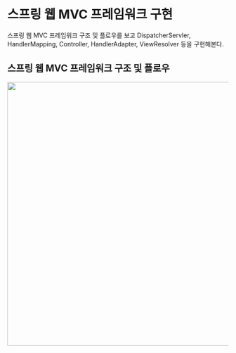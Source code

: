 # 스프링 웹 MVC 프레임워크 구현
스프링 웹 MVC 프레임워크 구조 및 플로우를 보고 DispatcherServler, HandlerMapping, Controller, HandlerAdapter, ViewResolver 등을 구현해본다.



## 스프링 웹 MVC 프레임워크 구조 및 플로우
<img src="https://github.com/Lim-Byeong-Kuk/study-mvc-framework/assets/79634608/ce2ab3a0-c14b-4cda-98f1-31db46ea34e3.png" width="800" height="600"/>

